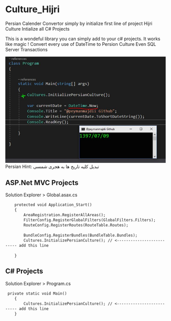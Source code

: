 # Culture_Hijri
Persian Calender Convertor simply by initialize first line of project
Hijri Culture Intialize all C# Projects

This is a wondeful library you can simply add to your c# projects.
It works like magic ! Convert every use of DateTime to Persion Culture
Even SQL Server Transactions



![Screenshot](https://raw.githubusercontent.com/peymanmajidi/Culture_Hijri/master/shot.JPG)
Persian Hint: تبدیل کلیه تاریخ ها به هجری شمسی


## ASP.Net MVC Projects
Solution Explorer > Global.asax.cs

        protected void Application_Start()
        {
            AreaRegistration.RegisterAllAreas();
            FilterConfig.RegisterGlobalFilters(GlobalFilters.Filters);
            RouteConfig.RegisterRoutes(RouteTable.Routes);

            BundleConfig.RegisterBundles(BundleTable.Bundles);
            Cultures.InitializePersianCulture(); // <-------------------------- add this line

        }


## C# Projects

Solution Explorer > Program.cs

     private static void Main()
        {
            Cultures.InitializePersianCulture(); // <-------------------------- add this line
        }	


